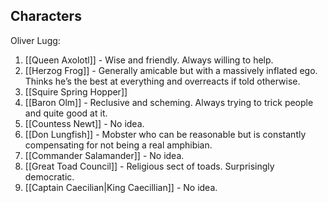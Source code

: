 ## Characters
Oliver Lugg:
1. [[Queen Axolotl]] - Wise and friendly. Always willing to help.
2. [[Herzog Frog]] - Generally amicable but with a massively inflated ego. Thinks he’s the best at everything and overreacts if told otherwise.
3. [[Squire Spring Hopper]]
4. [[Baron Olm]] - Reclusive and scheming. Always trying to trick people and quite good at it.
5. [[Countess Newt]] - No idea.
6. [[Don Lungfish]] - Mobster who can be reasonable but is constantly compensating for not being a real amphibian.
7. [[Commander Salamander]] - No idea.
8. [[Great Toad Council]] - Religious sect of toads. Surprisingly democratic.
9. [[Captain Caecilian|King Caecillian]] - No idea.